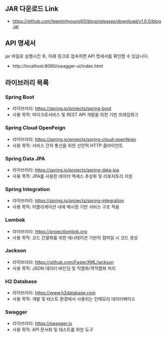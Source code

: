 ## JAR 다운로드 Link
- https://github.com/leeminhyoung00/blog/releases/download/v1.0.0/blog.jar

## API 명세서
jar 파일로 실행시킨 후, 아래 링크로 접속하면 API 명세서를 확인할 수 있습니다.
- http://localhost:8080/swagger-ui/index.html

## 라이브러리 목록

### Spring Boot

- 라이브러리: https://spring.io/projects/spring-boot
- 사용 목적: 마이크로서비스 및 REST API 개발을 위한 기반 프레임워크

### Spring Cloud OpenFeign

- 라이브러리: https://spring.io/projects/spring-cloud-openfeign
- 사용 목적: 서비스 간의 통신을 위한 선언적 HTTP 클라이언트

### Spring Data JPA

- 라이브러리: https://spring.io/projects/spring-data-jpa
- 사용 목적: JPA를 사용한 데이터 액세스 추상화 및 리포지토리 지원

### Spring Integration

- 라이브러리: https://spring.io/projects/spring-integration
- 사용 목적: 어플리케이션 내에 메시징 기반 서비스 구조 적용


### Lombok

- 라이브러리: https://projectlombok.org
- 사용 목적: 코드 간결화를 위한 애너테이션 기반의 컴파일 시 코드 생성

### Jackson

- 라이브러리: https://github.com/FasterXML/jackson
- 사용 목적: JSON 데이터 바인딩 및 직렬화/역직렬화 처리

### H2 Database

- 라이브러리: https://www.h2database.com
- 사용 목적: 개발 및 테스트 환경에서 사용되는 인메모리 데이터베이스

### Swagger

- 라이브러리: https://swagger.io
- 사용 목적: API 문서화 및 테스트를 위한 도구

